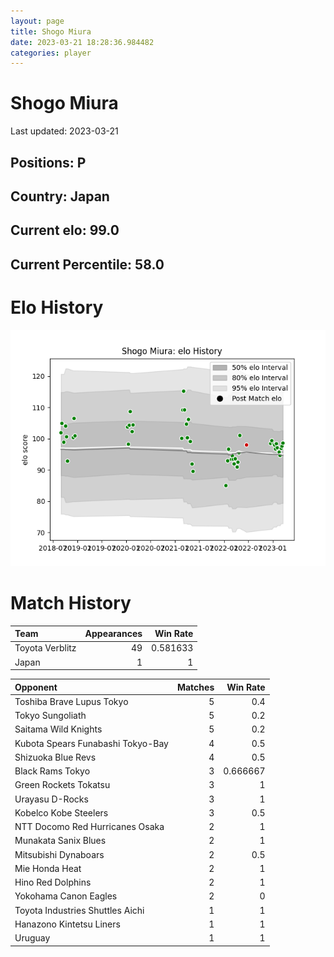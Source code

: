 ```yaml
---  
layout: page  
title: Shogo Miura  
date: 2023-03-21 18:28:36.984482  
categories: player  
---
```

# Shogo Miura


Last updated: 2023-03-21
## Positions: P

## Country: Japan

## Current elo: 99.0

## Current Percentile: 58.0

# Elo History


![elo history](history_ShogoMiura.png)
# Match History


| Team            |   Appearances |   Win Rate |
|:----------------|--------------:|-----------:|
| Toyota Verblitz |            49 |   0.581633 |
| Japan           |             1 |   1        |

| Opponent                          |   Matches |   Win Rate |
|:----------------------------------|----------:|-----------:|
| Toshiba Brave Lupus Tokyo         |         5 |   0.4      |
| Tokyo Sungoliath                  |         5 |   0.2      |
| Saitama Wild Knights              |         5 |   0.2      |
| Kubota Spears Funabashi Tokyo-Bay |         4 |   0.5      |
| Shizuoka Blue Revs                |         4 |   0.5      |
| Black Rams Tokyo                  |         3 |   0.666667 |
| Green Rockets Tokatsu             |         3 |   1        |
| Urayasu D-Rocks                   |         3 |   1        |
| Kobelco Kobe Steelers             |         3 |   0.5      |
| NTT Docomo Red Hurricanes Osaka   |         2 |   1        |
| Munakata Sanix Blues              |         2 |   1        |
| Mitsubishi Dynaboars              |         2 |   0.5      |
| Mie Honda Heat                    |         2 |   1        |
| Hino Red Dolphins                 |         2 |   1        |
| Yokohama Canon Eagles             |         2 |   0        |
| Toyota Industries Shuttles Aichi  |         1 |   1        |
| Hanazono Kintetsu Liners          |         1 |   1        |
| Uruguay                           |         1 |   1        |
